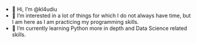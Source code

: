 - 👋 Hi, I’m @kl4udiu
- 👀 I’m interested in a lot of things for which I do not always have time, but I am here as I am practicing my programming skills.
- 🌱 I’m currently learning Python more in depth and Data Science related skills.



<!---
kl4udiu/kl4udiu is a ✨ special ✨ repository because its `README.md` (this file) appears on your GitHub profile.
You can click the Preview link to take a look at your changes.
--->
